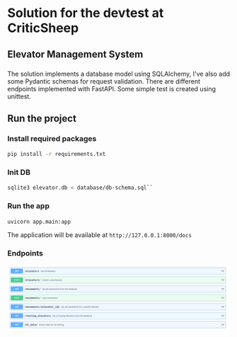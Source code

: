 # Solution for the devtest at CriticSheep
## Elevator Management System

###
The solution implements a database model using SQLAlchemy, I've also add some Pydantic schemas for request validation.
There are different endpoints implemented with FastAPI.
Some simple test is created using unittest.

## Run the project
### Install required packages
```sh
pip install -r requirements.txt
```

### Init DB
```sh
sqlite3 elevator.db < database/db-schema.sql``
```

### Run the app
```sh
uvicorn app.main:app
```

The application will be available at ``http://127.0.0.1:8000/docs``

### Endpoints
![alt text](image.png)